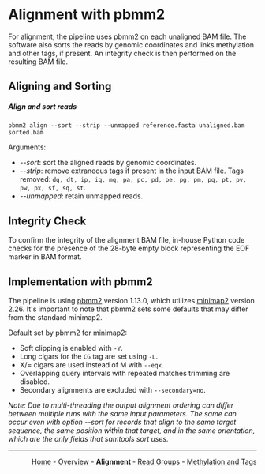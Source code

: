 
# Alignment with pbmm2

For alignment, the pipeline uses pbmm2 on each unaligned BAM file. The software also sorts the reads by genomic coordinates and links methylation and other tags, if present. An integrity check is then performed on the resulting BAM file.

## Aligning and Sorting

##### Align and sort reads

```text
pbmm2 align --sort --strip --unmapped reference.fasta unaligned.bam sorted.bam
```

Arguments:

- *-\-sort*: sort the aligned reads by genomic coordinates.
- *-\-strip*: remove extraneous tags if present in the input BAM file. Tags removed: `dq, dt, ip, iq, mq, pa, pc, pd, pe, pg, pm, pq, pt, pv, pw, px, sf, sq, st`.
- *-\-unmapped*: retain unmapped reads.

## Integrity Check

To confirm the integrity of the alignment BAM file, in-house Python code checks for the presence of the 28-byte empty block representing the EOF marker in BAM format.

## Implementation with pbmm2

The pipeline is using [pbmm2](https://github.com/PacificBiosciences/pbmm2) version 1.13.0, which utilizes [minimap2](https://github.com/lh3/minimap2) version 2.26. It's important to note that pbmm2 sets some defaults that may differ from the standard minimap2.

Default set by pbmm2 for minimap2:

- Soft clipping is enabled with `-Y`.
- Long cigars for the `CG` tag are set using `-L`.
- X/= cigars are used instead of M with `--eqx`.
- Overlapping query intervals with repeated matches trimming are disabled.
- Secondary alignments are excluded with `--secondary=no`.

*Note: Due to multi-threading the output alignment ordering can differ between multiple runs with the same input parameters. The same can occur even with option -\-sort for records that align to the same target sequence, the same position within that target, and in the same orientation, which are the only fields that samtools sort uses.*

---

<!-- This section relies on the html links generated by GitHub Pages 
and will not render correctly in Markdown -->
<div style="text-align: right">
    <a href="/pipelines-docs/"> Home </a> -
    <a href="0_Overview.html"> Overview </a> -
    <a> <b> Alignment </b> </a> -
    <a href="2_Read_Groups.html"> Read Groups </a> -
    <a href="3_Methylation_and_Tags.html"> Methylation and Tags </a>
</div>